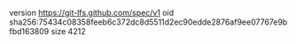 version https://git-lfs.github.com/spec/v1
oid sha256:75434c08358feeb6c372dc8d5511d2ec90edde2876af9ee07767e9bfbd163809
size 4212
